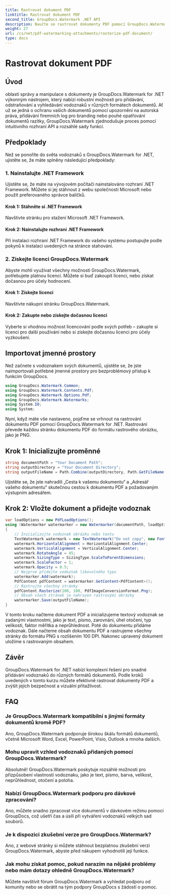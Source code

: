 ```yaml
---
title: Rastrovat dokument PDF
linktitle: Rastrovat dokument PDF
second_title: GroupDocs.Watermark .NET API
description: Naučte se rastrovat dokumenty PDF pomocí GroupDocs.Watermark for .NET. Vylepšete zabezpečení dokumentů a vizuální přitažlivost bez námahy.
weight: 27
url: /cs/net/pdf-watermarking-attachments/rasterize-pdf-document/
type: docs
---
```

# Rastrovat dokument PDF

## Úvod
oblasti správy a manipulace s dokumenty je GroupDocs.Watermark for .NET výkonným nástrojem, který nabízí robustní možnosti pro přidávání, odstraňování a vyhledávání vodoznaků v různých formátech dokumentů. Ať už se jedná o ochranu vašich dokumentů pomocí upozornění na autorská práva, přidávání firemních log pro branding nebo pouhé opatřování dokumentů razítky, GroupDocs.Watermark zjednodušuje proces pomocí intuitivního rozhraní API a rozsáhlé sady funkcí.
## Předpoklady
Než se ponoříte do světa vodoznaků s GroupDocs.Watermark for .NET, ujistěte se, že máte splněny následující předpoklady:
### 1. Nainstalujte .NET Framework
Ujistěte se, že máte na vývojovém počítači nainstalováno rozhraní .NET Framework. Můžete si jej stáhnout z webu společnosti Microsoft nebo použít preferovaného správce balíčků.
#### Krok 1: Stáhněte si .NET Framework
Navštivte stránku pro stažení Microsoft .NET Framework.
#### Krok 2: Nainstalujte rozhraní .NET Framework
Při instalaci rozhraní .NET Framework do vašeho systému postupujte podle pokynů k instalaci uvedených na stránce stahování.
### 2. Získejte licenci GroupDocs.Watermark
Abyste mohli využívat všechny možnosti GroupDocs.Watermark, potřebujete platnou licenci. Můžete si buď zakoupit licenci, nebo získat dočasnou pro účely hodnocení.
#### Krok 1: Získejte licenci
Navštivte nákupní stránku GroupDocs.Watermark.
#### Krok 2: Zakupte nebo získejte dočasnou licenci
Vyberte si vhodnou možnost licencování podle svých potřeb – zakupte si licenci pro další používání nebo si získejte dočasnou licenci pro účely vyzkoušení.

## Importovat jmenné prostory
Než začnete s vodoznakem svých dokumentů, ujistěte se, že jste naimportovali potřebné jmenné prostory pro bezproblémový přístup k funkcím GroupDocs.
```csharp
using GroupDocs.Watermark.Common;
using GroupDocs.Watermark.Contents.Pdf;
using GroupDocs.Watermark.Options.Pdf;
using GroupDocs.Watermark.Watermarks;
using System.IO;
using System;
```

Nyní, když máte vše nastaveno, pojďme se vrhnout na rastrování dokumentu PDF pomocí GroupDocs.Watermark for .NET. Rastrování převede každou stránku dokumentu PDF do formátu rastrového obrázku, jako je PNG.
## Krok 1: Inicializujte proměnné
```csharp
string documentPath = "Your Document Path";
string outputDirectory = "Your Document Directory";
string outputFileName = Path.Combine(outputDirectory, Path.GetFileName(documentPath));
```
Ujistěte se, že jste nahradili „Cesta k vašemu dokumentu“ a „Adresář vašeho dokumentu“ skutečnou cestou k dokumentu PDF a požadovaným výstupním adresářem.
## Krok 2: Vložte dokument a přidejte vodoznak
```csharp
var loadOptions = new PdfLoadOptions();
using (Watermarker watermarker = new Watermarker(documentPath, loadOptions))
{
    // Inicializujte vodoznak obrázku nebo textu
    TextWatermark watermark = new TextWatermark("Do not copy", new Font("Arial", 8));
    watermark.HorizontalAlignment = HorizontalAlignment.Center;
    watermark.VerticalAlignment = VerticalAlignment.Center;
    watermark.RotateAngle = 45;
    watermark.SizingType = SizingType.ScaleToParentDimensions;
    watermark.ScaleFactor = 1;
    watermark.Opacity = 0.5;
    // Nejprve přidejte vodoznak libovolného typu
    watermarker.Add(watermark);
    PdfContent pdfContent = watermarker.GetContent<PdfContent>();
    // Rastrujte všechny stránky
    pdfContent.Rasterize(100, 100, PdfImageConversionFormat.Png);
    // Obsah všech stránek je nahrazen rastrovými obrázky
    watermarker.Save(outputFileName);
}
```
V tomto kroku načteme dokument PDF a inicializujeme textový vodoznak se zadanými vlastnostmi, jako je text, písmo, zarovnání, úhel otočení, typ velikosti, faktor měřítka a neprůhlednost. Poté do dokumentu přidáme vodoznak. Dále načteme obsah dokumentu PDF a rastrujeme všechny stránky do formátu PNG s rozlišením 100 DPI. Nakonec upravený dokument uložíme s rastrovaným obsahem.

## Závěr
GroupDocs.Watermark for .NET nabízí komplexní řešení pro snadné přidávání vodoznaků do různých formátů dokumentů. Podle kroků uvedených v tomto kurzu můžete efektivně rastrovat dokumenty PDF a zvýšit jejich bezpečnost a vizuální přitažlivost.
## FAQ
### Je GroupDocs.Watermark kompatibilní s jinými formáty dokumentů kromě PDF?
Ano, GroupDocs.Watermark podporuje širokou škálu formátů dokumentů, včetně Microsoft Word, Excel, PowerPoint, Visio, Outlook a mnoha dalších.
### Mohu upravit vzhled vodoznaků přidaných pomocí GroupDocs.Watermark?
Absolutně! GroupDocs.Watermark poskytuje rozsáhlé možnosti pro přizpůsobení vlastností vodoznaku, jako je text, písmo, barva, velikost, neprůhlednost, otočení a poloha.
### Nabízí GroupDocs.Watermark podporu pro dávkové zpracování?
Ano, můžete snadno zpracovat více dokumentů v dávkovém režimu pomocí GroupDocs, což ušetří čas a úsilí při vytváření vodoznaků velkých sad souborů.
### Je k dispozici zkušební verze pro GroupDocs.Watermark?
Ano, z webové stránky si můžete stáhnout bezplatnou zkušební verzi GroupDocs.Watermark, abyste před nákupem vyhodnotili její funkce.
### Jak mohu získat pomoc, pokud narazím na nějaké problémy nebo mám dotazy ohledně GroupDocs.Watermark?
Můžete navštívit fórum GroupDocs.Watermark a vyhledat podporu od komunity nebo se obrátit na tým podpory GroupDocs s žádostí o pomoc.